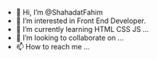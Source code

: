- 👋 Hi, I’m @ShahadatFahim
- 👀 I’m interested in Front End Developer.
- 🌱 I’m currently learning HTML CSS JS ...
- 💞️ I’m looking to collaborate on ...
- 📫 How to reach me ...

<!---
ShahadatFahim/ShahadatFahim is a ✨ special ✨ repository because its `README.md` (this file) appears on your GitHub profile.
You can click the Preview link to take a look at your changes.
--->
